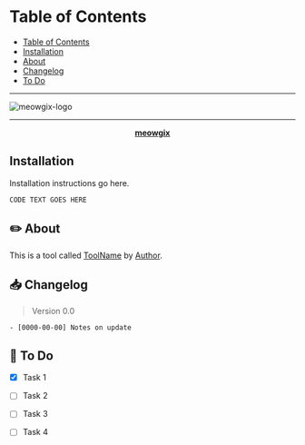 <p align="center>
  <img src="https://" width="100%" height="300">
</p>

# Table of Contents

- [Table of Contents](#table-of-contents)
- [Installation](#installation)
- [About](#about)
- [Changelog](#changelog)
- [To Do](#todo)

********************

![meowgix-logo](/images/meowgix-logo.svg)

********************

<p align="center"><b><a href="https://meowgix.com/">meowgix</a></b></p>

## Installation

Installation instructions go here.

```
CODE TEXT GOES HERE
```

## ✏️ About

This is a tool called [ToolName](https://toolwebsite) by [Author](https://authorpage).

## 📥 Changelog

> Version 0.0

```
- [0000-00-00] Notes on update
```

## 📌 To Do

- [x] Task 1 
- [ ] Task 2
- [ ] Task 3
- [ ] Task 4


